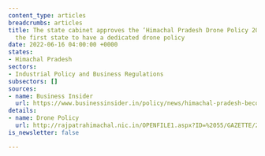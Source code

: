 ```yaml
---
content_type: articles
breadcrumbs: articles
title: The state cabinet approves the ‘Himachal Pradesh Drone Policy 2022’ becoming
  the first state to have a dedicated drone policy
date: 2022-06-16 04:00:00 +0000
states:
- Himachal Pradesh
sectors:
- Industrial Policy and Business Regulations
subsectors: []
sources:
- name: Business Insider
  url: https://www.businessinsider.in/policy/news/himachal-pradesh-becomes-the-first-indian-state-to-approve-a-policy-for-drones/articleshow/92060107.cms
details:
- name: Drone Policy
  url: http://rajpatrahimachal.nic.in/OPENFILE1.aspx?ID=%2055/GAZETTE/2022-13/06/2022%20&etype=SPECIAL
is_newsletter: false

---
```

